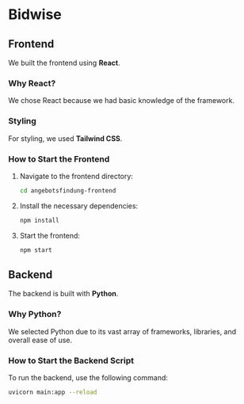 # Bidwise

## Frontend

We built the frontend using **React**.

### Why React?

We chose React because we had basic knowledge of the framework.

### Styling

For styling, we used **Tailwind CSS**.

### How to Start the Frontend

1. Navigate to the frontend directory:
    ```bash
    cd angebotsfindung-frontend
    ```
2. Install the necessary dependencies:
    ```bash
    npm install
    ```
3. Start the frontend:
    ```bash
    npm start
    ```

## Backend

The backend is built with **Python**.

### Why Python?

We selected Python due to its vast array of frameworks, libraries, and overall ease of use.

### How to Start the Backend Script

To run the backend, use the following command:

```bash
uvicorn main:app --reload
